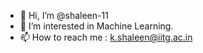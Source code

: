 - 👋 Hi, I’m @shaleen-11
- 👀 I’m interested in Machine Learning.
- 📫 How to reach me : k.shaleen@iitg.ac.in

<!---
shaleen-11/shaleen-11 is a ✨ special ✨ repository because its `README.md` (this file) appears on your GitHub profile.
You can click the Preview link to take a look at your changes.
--->
